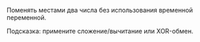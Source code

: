 Поменять местами два числа без использования временной переменной.

Подсказка: примените сложение/вычитание или XOR-обмен.